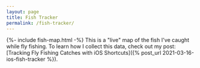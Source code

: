 ```yaml
---
layout: page
title: Fish Tracker
permalink: /fish-tracker/
---
```

{%- include fish-map.html -%}
This is a "live" map of the fish I've caught while fly fishing. To learn how I collect this data, check out my post: [Tracking Fly Fishing Catches with iOS Shortcuts]({% post_url 2021-03-16-ios-fish-tracker %}).